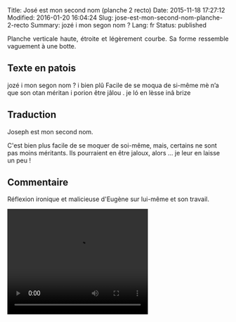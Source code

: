 Title: José est mon second nom (planche 2 recto)
Date: 2015-11-18 17:27:12
Modified: 2016-01-20 16:04:24
Slug: jose-est-mon-second-nom-planche-2-recto
Summary: jozé i mon segon nom  ?
Lang: fr
Status: published

<p style="text-align:justify;">Planche  verticale haute, étroite et légèrement courbe. Sa forme ressemble vaguement à une botte. </p>

<figure class="image-block" style="float: right;">
  <img alt="" src="{static}/images/planche_2_recto.png">
  <figcaption style="max-width: 119px"></figcaption>
</figure>

## Texte en patois

jozé i mon segon nom  ? i bien plû Facile de se moqua de  si-même mè n’a que son otan méritan i porion être jâlou . je  ló en  lèsse  inâ  brize

## Traduction

Joseph est mon second nom.

C'est bien plus facile de se moquer de soi-même, mais, certains ne sont pas moins méritants. Ils pourraient en être jaloux, alors ... je leur en laisse un peu !

## Commentaire

Réflexion ironique et malicieuse d'Eugène sur lui-même et son travail.






<video width="320" height="240" controls>
  <source src="https://d1njpgd0ygatdn.cloudfront.net/video_2.mp4" type="video/mp4">
</video>
